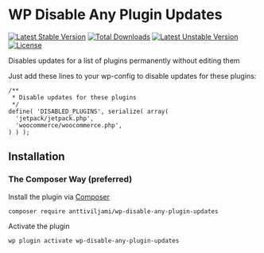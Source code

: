 # WP Disable Any Plugin Updates
[![Latest Stable Version](https://poser.pugx.org/anttiviljami/wp-disable-any-plugin-updates/v/stable)](https://packagist.org/packages/anttiviljami/wp-disable-any-plugin-updates) [![Total Downloads](https://poser.pugx.org/anttiviljami/wp-disable-any-plugin-updates/downloads)](https://packagist.org/packages/anttiviljami/wp-disable-any-plugin-updates) [![Latest Unstable Version](https://poser.pugx.org/anttiviljami/wp-disable-any-plugin-updates/v/unstable)](https://packagist.org/packages/anttiviljami/wp-disable-any-plugin-updates) [![License](https://poser.pugx.org/anttiviljami/wp-disable-any-plugin-updates/license)](https://packagist.org/packages/anttiviljami/wp-disable-any-plugin-updates)

Disables updates for a list of plugins permanently without editing them

Just add these lines to your wp-config to disable updates for these plugins:

```
/**
 * Disable updates for these plugins
 */
define( 'DISABLED_PLUGINS', serialize( array(
  'jetpack/jetpack.php',
  'woocommerce/woocommerce.php',
) ) );
```

## Installation

### The Composer Way (preferred)

Install the plugin via [Composer](https://getcomposer.org/)
```
composer require anttiviljami/wp-disable-any-plugin-updates
```

Activate the plugin
```
wp plugin activate wp-disable-any-plugin-updates
```

